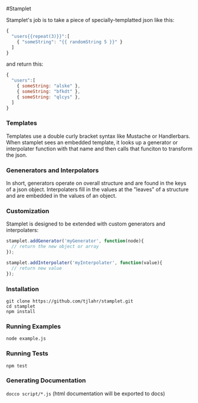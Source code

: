 #Stamplet

Stamplet's job is to take a piece of specially-templatted json like this:

```javascript
{
  "users{{repeat(3)}}":[
    { "someString": "{{ randomString 5 }}" }
  ]
}
```
and return this:
```javascript
{
  "users":[
    { someString: "alske" },
    { someString: "bfkdt" },
    { someString: "qlcys" },
  ]
}
```

### Templates
Templates use a double curly bracket syntax like Mustache or Handlerbars. When
stamplet sees an embedded template, it looks up a generator or interpolater
function with that name and then calls that funciton to transform the json.

### Genenerators and Interpolators
In short, generators operate on overall structure and are found
in the keys of a json object. Interpolaters fill in the values at the "leaves"
of a structure and are embedded in the values of an object.

### Customization
Stamplet is designed to be extended with custom generators and interpolaters:

```javascript
stamplet.addGenerator('myGenerator', function(node){
  // return the new object or array
});

stamplet.addInterpolater('myInterpolater', function(value){
  // return new value
});
```
### Installation
```
git clone https://github.com/tjlahr/stamplet.git
cd stamplet
npm install
```

### Running Examples
``` node example.js ```

### Running Tests
``` npm test ```

### Generating Documentation
``` docco script/*.js ```
(html documentation will be exported to docs)
